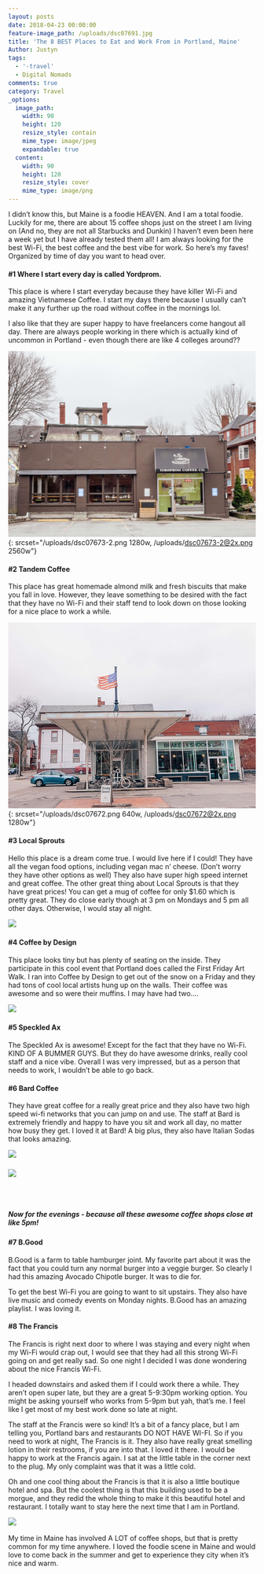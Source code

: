 ```yaml
---
layout: posts
date: 2018-04-23 00:00:00
feature-image_path: /uploads/dsc07691.jpg
title: 'The 8 BEST Places to Eat and Work From in Portland, Maine'
Author: Justyn
tags:
  - '-travel'
  - Digital Nomads
comments: true
category: Travel
_options:
  image_path:
    width: 90
    height: 120
    resize_style: contain
    mime_type: image/jpeg
    expandable: true
  content:
    width: 90
    height: 120
    resize_style: cover
    mime_type: image/png
---
```


I didn’t know this, but Maine is a foodie HEAVEN. And I am a total foodie. Luckily for me, there are about 15 coffee shops just on the street I am living on (And no, they are not all Starbucks and Dunkin) I haven’t even been here a week yet but I have already tested them all! I am always looking for the best Wi-Fi, the best coffee and the best vibe for work. So here’s my faves! Organized by time of day you want to head over.

#### #1 Where I start every day is called Yordprom.

This place is where I start everyday because they have killer Wi-Fi and amazing Vietnamese Coffee. I start my days there because I usually can’t make it any further up the road without coffee in the mornings lol.

I also like that they are super happy to have freelancers come hangout all day. There are always people working in there which is actually kind of uncommon in Portland - even though there are like 4 colleges around??

![](/uploads/dsc07673-2.png){: srcset="/uploads/dsc07673-2.png 1280w, /uploads/dsc07673-2@2x.png 2560w"}

#### #2 Tandem Coffee

This place has great homemade almond milk and fresh biscuits that make you fall in love. However, they leave something to be desired with the fact that they have no Wi-Fi and their staff tend to look down on those looking for a nice place to work a while.

![](/uploads/dsc07672.png){: srcset="/uploads/dsc07672.png 640w, /uploads/dsc07672@2x.png 1280w"}

#### #3 Local Sprouts

Hello this place is a dream come true. I would live here if I could! They have all the vegan food options, including vegan mac n’ cheese. (Don’t worry they have other options as well) They also have super high speed internet and great coffee. The other great thing about Local Sprouts is that they have great prices! You can get a mug of coffee for only $1.60 which is pretty great. They do close early though at 3 pm on Mondays and 5 pm all other days. Otherwise, I would stay all night.

![](/uploads/dsc07695.png)

#### #4 Coffee by Design

This place looks tiny but has plenty of seating on the inside. They participate in this cool event that Portland does called the First Friday Art Walk. I ran into Coffee by Design to get out of the snow on a Friday and they had tons of cool local artists hung up on the walls. Their coffee was awesome and so were their muffins. I may have had two….

![](/uploads/dsc07718.png)

#### #5 Speckled Ax

The Speckled Ax is awesome! Except for the fact that they have no Wi-Fi. KIND OF A BUMMER GUYS. But they do have awesome drinks, really cool staff and a nice vibe. Overall I was very impressed, but as a person that needs to work, I wouldn’t be able to go back.

#### #6 Bard Coffee

They have great coffee for a really great price and they also have two high speed wi-fi networks that you can jump on and use. The staff at Bard is extremely friendly and happy to have you sit and work all day, no matter how busy they get. I loved it at Bard! A big plus, they also have Italian Sodas that looks amazing.

![](/uploads/dsc07682.png)

##### ![](/uploads/dsc07704.png)

##### &nbsp;

##### Now for the evenings - because all these awesome coffee shops close at like 5pm!

#### #7 B.Good

B.Good is a farm to table hamburger joint. My favorite part about it was the fact that you could turn any normal burger into a veggie burger. So clearly I had this amazing Avocado Chipotle burger. It was to die for.

To get the best Wi-Fi you are going to want to sit upstairs. They also have live music and comedy events on Monday nights. B.Good has an amazing playlist. I was loving it.

#### #8 The Francis

The Francis is right next door to where I was staying and every night when my Wi-Fi would crap out, I would see that they had all this strong Wi-Fi going on and get really sad. So one night I decided I was done wondering about the nice Francis Wi-Fi.

I headed downstairs and asked them if I could work there a while. They aren’t open super late, but they are a great 5-9:30pm working option. You might be asking yourself who works from 5-9pm but yah, that’s me. I feel like I get most of my best work done so late at night.

The staff at the Francis were so kind! It’s a bit of a fancy place, but I am telling you, Portland bars and restaurants DO NOT HAVE WI-FI. So if you need to work at night, The Francis is it. They also have really great smelling lotion in their restrooms, if you are into that. I loved it there. I would be happy to work at the Francis again. I sat at the little table in the corner next to the plug. My only complaint was that it was a little cold.

Oh and one cool thing about the Francis is that it is also a little boutique hotel and spa. But the coolest thing is that this building used to be a morgue, and they redid the whole thing to make it this beautiful hotel and restaurant. I totally want to stay here the next time that I am in Portland.

![](/uploads/dsc07676.png)

My time in Maine has involved A LOT of coffee shops, but that is pretty common for my time anywhere. I loved the foodie scene in Maine and would love to come back in the summer and get to experience they city when it’s nice and warm.